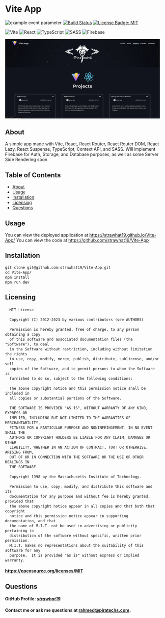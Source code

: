 # Vite App

![example event parameter](https://github.com/github/docs/actions/workflows/main.yml/badge.svg?event=push)
[![Build Status](https://travis-ci.org/strawhat19/Vite-App.svg?branch=gh-pages)](https://github.com/strawhat19/Vite-App)
[![License Badge: MIT](https://img.shields.io/badge/License-MIT-blue.svg)](https://opensource.org/licenses/MIT)

![Vite](https://img.shields.io/badge/vite-%23646CFF.svg?style=for-the-badge&logo=vite&logoColor=white)
![React](https://img.shields.io/badge/react-%2320232a.svg?style=for-the-badge&logo=react&logoColor=%2361DAFB)
![TypeScript](https://img.shields.io/badge/typescript-%23007ACC.svg?style=for-the-badge&logo=typescript&logoColor=white)
![SASS](https://img.shields.io/badge/SASS-hotpink.svg?style=for-the-badge&logo=SASS&logoColor=white)
![Firebase](https://img.shields.io/badge/Firebase-039BE5?style=for-the-badge&logo=Firebase&logoColor=white)

![Screenshot of Application](./src/assets/v02.png)

## About
A simple app made with Vite, React, React Router, React Router DOM, React Lazy, React Suspense, TypeScript, Context API, and SASS. Will implement Firebase for Auth, Storage, and Database purposes, as well as some Server Side Rendering soon.

## Table of Contents  
* [About](#about)
* [Usage](#usage)
* [Installation](#installation)
* [Licensing](#licensing)
* [Questions](#questions)

## Usage
You can view the deployed application at https://strawhat19.github.io/Vite-App/
You can view the code at https://github.com/strawhat19/Vite-App

## Installation
```
git clone git@github.com:strawhat19/Vite-App.git
cd Vite-App/
npm install
npm run dev
```

## Licensing
#### 
      MIT License

      Copyright (C) 2012-2023 by various contributors (see AUTHORS)

      Permission is hereby granted, free of charge, to any person obtaining a copy
      of this software and associated documentation files (the "Software"), to deal
      in the Software without restriction, including without limitation the rights
      to use, copy, modify, merge, publish, distribute, sublicense, and/or sell
      copies of the Software, and to permit persons to whom the Software is
      furnished to do so, subject to the following conditions:

      The above copyright notice and this permission notice shall be included in
      all copies or substantial portions of the Software.

      THE SOFTWARE IS PROVIDED "AS IS", WITHOUT WARRANTY OF ANY KIND, EXPRESS OR
      IMPLIED, INCLUDING BUT NOT LIMITED TO THE WARRANTIES OF MERCHANTABILITY,
      FITNESS FOR A PARTICULAR PURPOSE AND NONINFRINGEMENT. IN NO EVENT SHALL THE
      AUTHORS OR COPYRIGHT HOLDERS BE LIABLE FOR ANY CLAIM, DAMAGES OR OTHER
      LIABILITY, WHETHER IN AN ACTION OF CONTRACT, TORT OR OTHERWISE, ARISING FROM,
      OUT OF OR IN CONNECTION WITH THE SOFTWARE OR THE USE OR OTHER DEALINGS IN
      THE SOFTWARE.
      
      Copyright 1998 by the Massachusetts Institute of Technology.

      Permission to use, copy, modify, and distribute this software and its
      documentation for any purpose and without fee is hereby granted, provided that
      the above copyright notice appear in all copies and that both that copyright
      notice and this permission notice appear in supporting documentation, and that
      the name of M.I.T. not be used in advertising or publicity pertaining to
      distribution of the software without specific, written prior permission.
      M.I.T. makes no representations about the suitability of this software for any
      purpose.  It is provided "as is" without express or implied warranty.
#### https://opensource.org/licenses/MIT

## Questions
#### GitHub Profile: [*strawhat19*](https://github.com/strawhat19)
#### Contact me or ask me questions at [rahmed@piratechs.com](mailto:rahmed@piratechs.com).